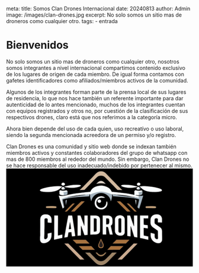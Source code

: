 meta:
  title: Somos Clan Drones Internacional
  date: 20240813
  author: Admin
  image: /images/clan-drones.jpg
  excerpt: No solo somos un sitio mas de droneros como cualquier otro. 
  tags:
    - entrada

# Bienvenidos

No solo somos un sitio mas de droneros como cualquier otro, nosotros somos integrantes a nivel internacional
  compartimos contenido exclusivo de los lugares de origen de cada miembro. 
  De igual forma contamos con gafetes identificadores como afiliados/miembros
  activos de la comunidad. 
  
Algunos de los integrantes forman parte de la prensa local de sus lugares de residencia, lo que nos hace también un referente
  importante para dar autenticidad de lo antes mencionado, muchos de los integrantes cuentan con equipos registrados y otros no, por cuestión de la clasificación
  de sus respectivos drones, claro está que nos referimos a la categoría micro. 
  
  Ahora bien depende del uso de cada quien, uso recreatívo o uso laboral, siendo 
  la segunda mencionada acreedora de un permiso y/o registro. 
  
  Clan Drones es una comunidad y sitio web donde se indexan también miembros activos y constantes colaboradores del grupo de whatsapp con mas de 800 miembros
  al rededor del mundo. 
  Sin embargo, Clan Drones no se hace responsable del uso inadecuado/indebido por pertenecer al mismo.
![header](/images/clan-drones.jpg)
